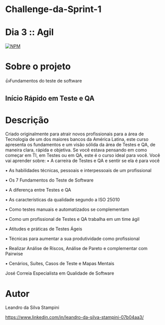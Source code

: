 # Challenge-da-Sprint-1
# Dia  3 :: Agil

[![NPM](https://img.shields.io/npm/l/react)](https://github.com/LeandrodaSilvaStampini/Challenge-da-Sprint-1/blob/main/LICENSE)
# Sobre o projeto
👍Fundamentos do teste de software



## Início Rápido em Teste e QA

# Descrição

Criado originalmente para atrair novos profissionais para a área de Tecnologia de um dos maiores bancos da América Latina, este curso apresenta os fundamentos e um visão sólida da área de Testes e QA, de maneira clara, rápida e objetiva.
Se você estava pensando em como começar em TI, em Testes ou em QA, este é o curso ideal para você.
Você vai aprender sobre:
•	A carreira de Testes e QA e sentir se ela é para você

•	As habilidades técnicas, pessoais e interpessoais de um profissional

•	Os 7 Fundamentos do Teste de Software

•	A diferença entre Testes e QA

•	As características da qualidade segundo a ISO 25010

•	Como testes manuais e automatizados se complementam

•	Como um profissional de Testes e QA trabalha em um time ágil

•	Atitudes e práticas de Testes Ágeis

•	Técnicas para aumentar a sua produtividade como profissional

•	Realizar Análise de Riscos, Análise de Pareto e complementar com Pairwise

•	Cenários, Suítes, Casos de Teste e Mapas Mentais

José Correia
Especialista em Qualidade de Software




# Autor

Leandro da Silva Stampini

https://www.linkedin.com/in/leandro-da-silva-stampini-07b04aa3/
